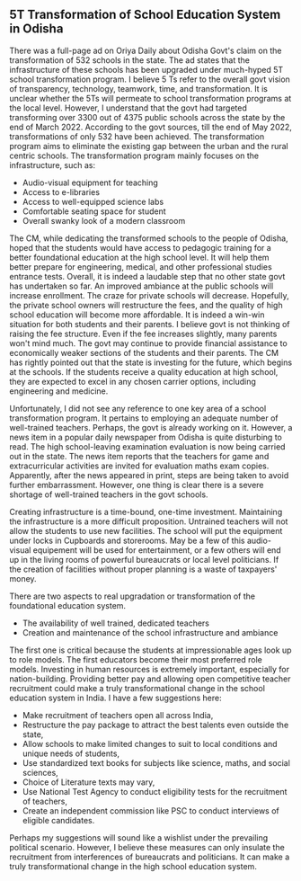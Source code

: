 ## 5T Transformation of School Education System in Odisha

There was a full-page ad on Oriya Daily about Odisha Govt's claim on the transformation of 532 schools in the state. The ad states
that the infrastructure of these schools has been upgraded under much-hyped 5T school transformation program. I believe 5 Ts refer to the
overall govt vision of transparency, technology, teamwork, time, and transformation. It is unclear whether the 5Ts will permeate 
to school transformation programs at the local level. However, I understand that the govt had targeted transforming over 3300 
out of 4375 public schools across the state by the end of March 2022. According to the govt sources, till the end of May 2022,  
transformations of only 532 have been achieved. The transformation program aims to eliminate the existing gap between the urban
and the rural centric schools. The transformation program mainly focuses on the infrastructure, such as:
- Audio-visual equipment for teaching
- Access to e-libraries
- Access to well-equipped science labs
- Comfortable seating space for student
- Overall swanky look of a modern classroom

The CM, while dedicating the transformed schools to the people of Odisha, hoped that the students would have access to pedagogic training for 
a better foundational education at the high school level. It will help them better prepare for engineering, medical, and
other professional studies entrance tests. Overall, it is indeed a laudable step that no other state govt has undertaken so far. An improved 
ambiance at the public schools will increase enrollment. The craze for private schools will decrease. Hopefully, the private school owners
will restructure the fees, and the quality of high school education will become more affordable. It is indeed a win-win situation 
for both students and their parents. I believe govt is not thinking of raising the fee structure. Even if the fee increases slightly, many 
parents won't mind much. The govt may continue to provide financial assistance to economically weaker sections of the students
and their parents. The CM has rightly pointed out that the state is investing for the future, which begins at the schools. If the
students receive a quality education at high school, they are expected to excel in any chosen carrier options, including engineering and 
medicine.

Unfortunately, I did not see any reference to one key area of a school transformation program. It pertains to employing an adequate number of 
well-trained teachers. Perhaps, the govt is already working on it. However, a news item in a popular daily newspaper from Odisha is quite
disturbing to read. The high school-leaving examination evaluation is now being carried out in the state. The news item reports that 
the teachers for game and extracurricular activities are invited for evaluation maths exam copies. Apparently, after the news appeared in 
print, steps are being taken to avoid further embarrassment. However, one thing is clear there is a severe shortage of well-trained teachers
in the govt schools. 

Creating infrastructure is a time-bound, one-time investment. Maintaining the infrastructure is a more difficult proposition. Untrained
teachers will not allow the students to use new facilities. The school will put the equipment under locks in Cupboards and storerooms. 
May be a few of this audio-visual equipement will be used for entertainment, or a few others will end up in the living rooms of powerful
bureaucrats or local level politicians. If the creation of facilities without proper planning is a waste of taxpayers' money. 

There are two aspects to real upgradation or transformation of the foundational education system. 
- The availability of well trained, dedicated teachers
- Creation and maintenance of the school infrastructure and ambiance

The first one is critical because the students at impressionable ages look up to role models. The first educators become their
most preferred role models.  Investing in human resources is extremely important, especially for nation-building. Providing better pay and 
allowing open competitive teacher recruitment could make a truly transformational change in the school education system in India. I have a few 
suggestions here:
- Make recruitment of teachers open all across India,
- Restructure the pay package to attract the best talents even outside the state,
- Allow schools to make limited changes to suit to local conditions and unique needs of students,
- Use standardized text books for subjects like science, maths, and social sciences,
- Choice of Literature texts may vary,
- Use National Test Agency to conduct eligibility tests for the recruitment of teachers,
- Create an independent commission like PSC to conduct interviews of eligible candidates.

Perhaps my suggestions will sound like a wishlist under the prevailing political scenario. However, I believe these measures can only 
insulate the recruitment from interferences of bureaucrats and politicians. It can make a truly transformational change in the high
school education system.  

